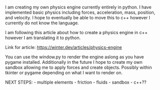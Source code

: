 I am creating my own physics engine currently entirely in python. I have implemented basic physics including forces, acceleration, mass, position, and velocity. I hope to eventually be able to move this to c++ however I currently do not know the language.

I am following this article about how to create a physics engine in c++ however I am translating it to python.

Link for article: https://winter.dev/articles/physics-engine

You can use the window.py to render the engine aslong as you have pygame installed. Additionally in the future I hope to create my own sandbox allowing me to apply forces and create objects. Possibly within tkinter or pygame depending on what I want to render on.

NEXT STEPS:
    - multiple elements
    - friction
    - fluids
    - sandbox
    - c++??